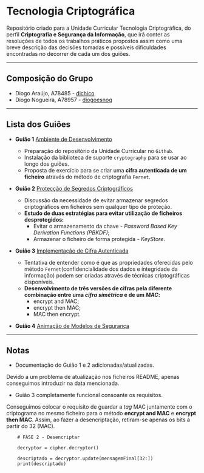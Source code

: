 # Tecnologia Criptográfica
Repositório criado para a Unidade Curricular Tecnologia Criptográfica, do perfil **Criptografia e Segurança da Informação**, que irá conter as resoluções de todos os trabalhos práticos propostos assim como uma breve descrição das decisões tomadas e possíveis dificuldades encontradas no decorrer de cada um dos guiões.

---

## **Composição do Grupo**
* Diogo Araújo, A78485 - [dichico](https://github.com/dichico)
* Diogo Nogueira, A78957 - [diogoesnog](https://github.com/diogoesnog)

---

## **Lista dos Guiões**

- **Guião 1** [Ambiente de Desenvolvimento](https://github.com/uminho-miei-crypto/1920-G9/tree/master/Gui%C3%B5es/G1)   
  - Preparação do repositório da Unidade Curricular no ```Github```.
  - Instalação da biblioteca de suporte ```cryptography``` para se usar ao longo dos guiões.
  - Proposta de exercício para se criar uma **cifra autenticada de um ficheiro** através do método de criptografia ```Fernet```.

- **Guião 2** [Protecção de Segredos Criptográficos](https://github.com/uminho-miei-crypto/1920-G9/tree/master/Gui%C3%B5es/G2)
  - Discussão da necessidade de evitar armazenar segredos criptográficos em ficheiros sem qualquer tipo de proteção.
  - **Estudo de duas estratégias para evitar utilização de ficheiros desprotegidos:**
    - Evitar o armazenamento da chave - *Password Based Key Derivation Functions (PBKDF)*;
    - Armazenar o ficheiro de forma protegida - *KeyStore*.

- **Guião 3** [Implementação de Cifra Autenticada](https://github.com/uminho-miei-crypto/1920-G9/tree/master/Gui%C3%B5es/G3)
  - Tentativa de entender como é que as propriedades oferecidas pelo método ```Fernet```(confidencialidade dos dados e integridade da informação) podem ser criadas através de técnicas criptográficas disponíveis.
  - **Desenvolvimento de três versões de cifras pela diferente combinação entre uma *cifra simétrica* e de um *MAC*:**
     - encrypt and MAC;
     - encrypt then MAC;
     - MAC then encrypt.
- **Guião 4** [Animação de Modelos de Segurança]()

---

## **Notas**

- Documentação do Guião 1 e 2 adicionadas/atualizadas. 

Devido a um problema de atualização nos ficheiros README, apenas conseguimos introduzir na data mencionada.

- Guião 3 completamente funcional consoante os requisitos.

Conseguimos colocar o requisito de guardar a *tag* MAC juntamente com o criptograma no mesmo ficheiro para o método **encrypt and MAC** e **encrypt then MAC**. Assim, ao fazer a desencriptação, retiram-se apenas os bits a partir do 32 (MAC).

```
    # FASE 2 - Desencriptar

    decryptor = cipher.decryptor()

    descriptado = decryptor.update(mensagemFinal[32:])
    print(descriptado)
```

